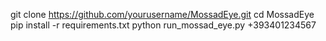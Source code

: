 git clone https://github.com/yourusername/MossadEye.git
cd MossadEye
pip install -r requirements.txt
python run_mossad_eye.py +393401234567
